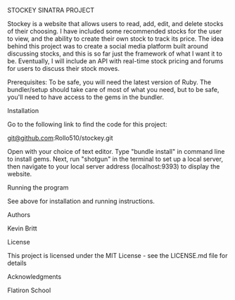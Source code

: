 STOCKEY SINATRA PROJECT

Stockey is a website that allows users to read, add, edit, and delete stocks of their choosing.  I have included some recommended stocks for the user to view, and the ability to create their own stock to track its price.  The idea behind this project was to create a social media platform built around discussing stocks, and this is so far just the framework of what I want it to be.  Eventually, I will include an API with real-time stock pricing and forums for users to discuss their stock moves.

Prerequisites: To be safe, you will need the latest version of Ruby. The bundler/setup should take care of most of what you need, but to be safe, you'll need to have access to the gems in the bundler.

Installation

Go to the following link to find the code for this project:

git@github.com:Rollo510/stockey.git

Open with your choice of text editor. Type "bundle install" in command line to install gems.  Next, run "shotgun" in the terminal to set up a local server, then navigate to your local server address (localhost:9393) to display the website.

Running the program

See above for installation and running instructions.

Authors

Kevin Britt

License 

This project is licensed under the MIT License - see the LICENSE.md file for details

Acknowledgments 

Flatiron School

